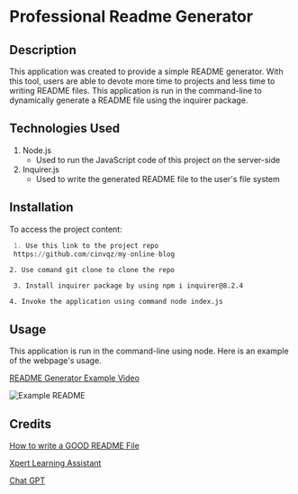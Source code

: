 # Professional Readme Generator


## Description
This application was created to provide a simple README generator. With this tool, users are able to devote more time to projects and less time to writing README files. This application is run in the command-line to dynamically generate a README file using the inquirer package. 

## Technologies Used
1. Node.js 
    - Used to run the JavaScript code of this project on the server-side
2. Inquirer.js
    - Used to write the generated README file to the user's file system

## Installation
To access the project content:
   ```python
    1. Use this link to the project repo
    https://github.com/cinvqz/my-online-blog
   ```
    2. Use comand git clone to clone the repo
   ```
    3. Install inquirer package by using npm i inquirer@8.2.4
   ```
    4. Invoke the application using command node index.js

## Usage
This application is run in the command-line using node.
Here is an example of the webpage's usage.

[README Generator Example Video](https://watch.screencastify.com/v/en7rzcHxLdvfS8Os0LLK)

![Example README](<Develop/assets/Screenshot 2024-07-02 at 10.08.12 PM.png>)


## Credits

[How to write a GOOD README File](https://www.freecodecamp.org/news/how-to-write-a-good-readme-file/)

[Xpert Learning Assistant](https://bootcampspot.instructure.com/courses/5281/external_tools/313)

[Chat GPT](https://chatgpt.com/)